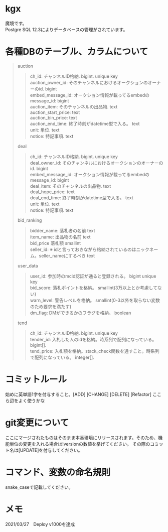# kgx
魔境です。<br>Postgre SQL 12.3によりデータベースの管理がされています。

# 各種DBのテーブル、カラムについて
> auction
>
>> ch_id: チャンネルID格納. bigint. unique key<br>
>> auction_owner_id: そのチャンネルにおけるオークションのオーナーのid. bigint<br>
>> embed_message_id: オークション情報が載ってるembedのmessage_id: bigint<br>
>> auction_item: そのチャンネルの出品物. text<br>
>> auction_start_price: text<br>
>> auction_bin_price: text<br>
>> auction_end_time: 終了時刻がdatetime型で入る。 text <br>
>> unit: 単位. text<br>
>> notice: 特記事項. text<br>
>
> deal
>
>> ch_id: チャンネルID格納. bigint. unique key<br>
>> deal_owner_id: そのチャンネルにおけるオークションのオーナーのid. bigint<br>
>> embed_message_id: オークション情報が載ってるembedのmessage_id: bigint<br>
>> deal_item: そのチャンネルの出品物. text<br>
>> deal_hope_price: text<br>
>> deal_end_time: 終了時刻がdatetime型で入る。 text <br>
>> unit: 単位. text<br>
>> notice: 特記事項. text<br>
>
> bid_ranking
>
>> bidder_name: 落札者の名前 text<br>
>> item_name: 出品物の名前 text<br>
>> bid_price 落札額 smallint<br>
>> seller_id: ※ idと言っておきながら格納されているのはニックネーム。seller_nameにするべき text<br>
>
> user_data
>
>> user_id: 参加時のmcid認証が通ると登録される。 bigint unique key<br>
>> bid_score: 落札ポイントを格納。 smallint(3万以上とか考慮してない)<br>
>> warn_level: 警告レベルを格納。 smallint(0-3以外を取らない変数のため要求を満たす)<br>
>> dm_flag: DMができるかのフラグを格納。 boolean<br>
>
> tend
>
>> ch_id: チャンネルID格納. bigint. unique key<br>
>> tender_id: 入札した人のidを格納。時系列で配列になっている。 bigint[]. <br>
>> tend_price: 入札額を格納。stack_check関数を通すこと。時系列で配列になっている。 integer[]. <br>

# コミットルール
始めに英単語1字を付与すること。[ADD] [CHANGE] [DELETE] [Refactor] ここら辺をよく使うかな

# git変更について
ここにマージされたものはそのまま本番環境にリリースされます。そのため、機能単位の変更を入れる場合は!versionの数値を挙げてください。
その際のコミット名は[UPDATE]を付与してください。

# コマンド、変数の命名規則
snake_caseで記載してください。

# メモ
2021/03/27　Deploy v1000を達成
